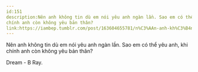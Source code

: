 ```yaml
---
id:151
description:Nên anh không tin dù em nói yêu anh ngàn lần. Sao em có thể yêu anh, khi
chính anh còn không yêu bản thân?
link:https://iambep.tumblr.com/post/163604655781/n%C3%AAn-anh-kh%C3%B4ng-tin-d%C3%B9-em-n%C3%B3i-y%C3%AAu-anh-ng%C3%A0n-l%E1%BA%A7n-sao
---
```


Nên anh không tin dù em nói yêu anh ngàn lần. Sao em có thể yêu anh, khi
chính anh còn không yêu bản thân?

Dream - B Ray.